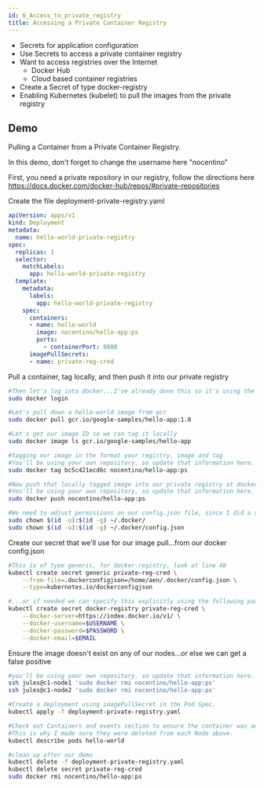 ```yaml
---
id: 6_Access_to_private_registry
title: Accessing a Private Container Registry
---
```


* Secrets for application configuration
* Use Secrets to access a private container registry
* Want to access registries over the Internet
  * Docker Hub
  * Cloud based container registries
* Create a Secret of type docker-registry
* Enabling Kubernetes (kubelet) to pull the images from the private registry

## Demo
Pulling a Container from a Private Container Registry.

In this demo, don't forget to change the username here "nocentino"

First, you need a private repository in our registry, follow the directions here https://docs.docker.com/docker-hub/repos/#private-repositories

Create the file deployment-private-registry.yaml
```yaml
apiVersion: apps/v1
kind: Deployment
metadata:
  name: hello-world-private-registry
spec:
  replicas: 1
  selector:
    matchLabels:
      app: hello-world-private-registry
  template:
    metadata:
      labels:
        app: hello-world-private-registry
    spec:
      containers:
      - name: hello-world
        image: nocentino/hello-app:ps
        ports:
          - containerPort: 8080
      imagePullSecrets:
      - name: private-reg-cred
```


Pull a container, tag locally, and then push it into our private registry
```bash
#Then let's log into docker...I've already done this so it's using the configuration in config.json
sudo docker login 

#Let's pull down a hello-world image from gcr
sudo docker pull gcr.io/google-samples/hello-app:1.0

#Let's get our image ID so we can tag it locally
sudo docker image ls gcr.io/google-samples/hello-app

#tagging our image in the format your registry, image and tag
#You'll be using your own repository, so update that information here. 
sudo docker tag bc5c421ecd6c nocentino/hello-app:ps

#Now push that locally tagged image into our private registry at docker hub
#You'll be using your own repository, so update that information here. 
sudo docker push nocentino/hello-app:ps

#We need to adjust permissions on our config.json file, since I did a sudo docker login earlier...
sudo chown $(id -u):$(id -g) ~/.docker/
sudo chown $(id -u):$(id -g) ~/.docker/config.json
```

Create our secret that we'll use for our image pull...from our docker config.json
```bash
#This is of type generic, for docker-registry, look at line 48
kubectl create secret generic private-reg-cred \
    --from-file=.dockerconfigjson=/home/aen/.docker/config.json \
    --type=kubernetes.io/dockerconfigjson

#...or if needed we can specify this explicitly using the following parameters
kubectl create secret docker-registry private-reg-cred \
    --docker-server=https://index.docker.io/v1/ \
    --docker-username=$USERNAME \
    --docker-password=$PASSWORD \
    --docker-email=$EMAIL
```

Ensure the image doesn't exist on any of our nodes...or else we can get a false positive
```bash
#you'll be using your own repository, so update that information here.
ssh jules@c1-node1 'sudo docker rmi nocentino/hello-app:ps'
ssh jules@c1-node2 'sudo docker rmi nocentino/hello-app:ps'

#Create a deployment using imagePullSecret in the Pod Spec.
kubectl apply -f deployment-private-registry.yaml

#Check out Containers and events section to ensure the container was actually pulled.
#This is why I made sure they were deleted from each Node above. 
kubectl describe pods hello-world

#clean up after our demo
kubectl delete -f deployment-private-registry.yaml
kubectl delete secret private-reg-cred
sudo docker rmi nocentino/hello-app:ps
```
